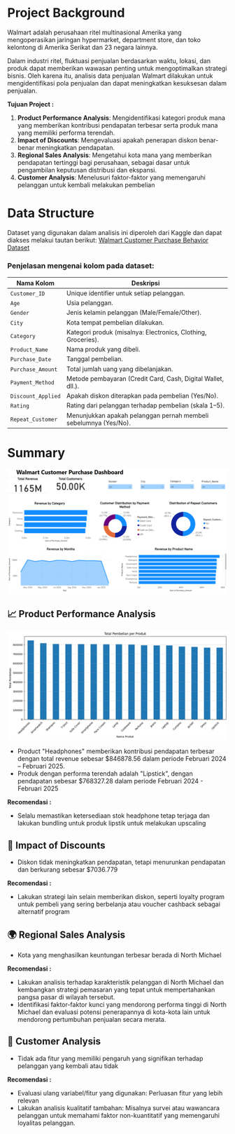 # Project Background

Walmart adalah perusahaan ritel multinasional Amerika yang mengoperasikan jaringan hypermarket, department store, dan toko kelontong di Amerika Serikat dan 23 negara lainnya.

Dalam industri ritel, fluktuasi penjualan berdasarkan waktu, lokasi, dan produk dapat memberikan wawasan penting untuk mengoptimalkan strategi bisnis. Oleh karena itu, analisis data penjualan Walmart dilakukan untuk mengidentifikasi pola penjualan dan dapat meningkatkan kesuksesan dalam penjualan.

**Tujuan Project :**
1. **Product Performance Analysis**: Mengidentifikasi kategori produk mana yang memberikan kontribusi pendapatan terbesar serta produk mana yang
memiliki performa terendah.
2. **Impact of Discounts**: Mengevaluasi apakah penerapan diskon benar-benar meningkatkan pendapatan.
3. **Regional Sales Analysis**: Mengetahui kota mana yang memberikan pendapatan tertinggi bagi perusahaan, sebagai dasar untuk pengambilan
keputusan distribusi dan ekspansi.
4. **Customer Analysis**: Menelusuri faktor-faktor yang memengaruhi pelanggan untuk kembali melakukan pembelian

# Data Structure
Dataset yang digunakan dalam analisis ini diperoleh dari Kaggle dan dapat diakses melakui tautan berikut: [Walmart Customer Purchase Behavior Dataset](https://www.kaggle.com/datasets/logiccraftbyhimanshi/walmart-customer-purchase-behavior-dataset)

### Penjelasan mengenai kolom pada dataset:
| Nama Kolom         | Deskripsi                                                                 |
|--------------------|---------------------------------------------------------------------------|
| `Customer_ID`      | Unique identifier untuk setiap pelanggan.                                 |
| `Age`              | Usia pelanggan.                                                           |
| `Gender`           | Jenis kelamin pelanggan (Male/Female/Other).                             |
| `City`             | Kota tempat pembelian dilakukan.                                          |
| `Category`         | Kategori produk (misalnya: Electronics, Clothing, Groceries).             |
| `Product_Name`     | Nama produk yang dibeli.                                                  |
| `Purchase_Date`    | Tanggal pembelian.                                                        |
| `Purchase_Amount`  | Total jumlah uang yang dibelanjakan.                                     |
| `Payment_Method`   | Metode pembayaran (Credit Card, Cash, Digital Wallet, dll.).              |
| `Discount_Applied` | Apakah diskon diterapkan pada pembelian (Yes/No).                        |
| `Rating`           | Rating dari pelanggan terhadap pembelian (skala 1–5).                     |
| `Repeat_Customer`  | Menunjukkan apakah pelanggan pernah membeli sebelumnya (Yes/No).          |

# Summary
![dashboard](dashboard2.png)

## 📈 **Product Performance Analysis**
![Visualisasi1](output1.png)

- Product "Headphones" memberikan kontribusi pendapatan terbesar dengan total revenue sebesar $846878.56 dalam periode Februari 2024 – Februari 2025.
- Produk dengan performa terendah adalah "Lipstick", dengan pendapatan sebesar $768327.28 dalam periode Februari 2024 - Februari 2025

**Recomendasi :**
- Selalu memastikan ketersediaan stok headphone tetap terjaga dan lakukan bundling untuk produk lipstik untuk melakukan upscaling


## 💸 **Impact of Discounts**
- Diskon tidak meningkatkan pendapatan, tetapi menurunkan pendapatan dan berkurang sebesar $7036.779

**Recomendasi :**
- Lakukan strategi lain selain memberikan diskon, seperti loyalty program untuk pembeli yang sering berbelanja atau voucher cashback sebagai alternatif program

## 🌍 **Regional Sales Analysis**

- Kota yang menghasilkan keuntungan terbesar berada di North Michael

**Recomendasi :**
- Lakukan analisis terhadap karakteristik pelanggan di North Michael dan kembangkan strategi pemasaran yang tepat untuk mempertahankan pangsa pasar di wilayah tersebut.
- Identifikasi faktor-faktor kunci yang mendorong performa tinggi di North Michael dan evaluasi potensi penerapannya di kota-kota lain untuk mendorong pertumbuhan penjualan secara merata.

## 🎯 **Customer Analysis**
- Tidak ada fitur yang memiliki pengaruh yang signifikan terhadap pelanggan yang kembali atau tidak

**Recomendasi :**
- Evaluasi ulang variabel/fitur yang digunakan: Perluasan fitur yang lebih relevan
- Lakukan analisis kualitatif tambahan: Misalnya survei atau wawancara pelanggan untuk memahami faktor non-kuantitatif yang memengaruhi loyalitas pelanggan.
